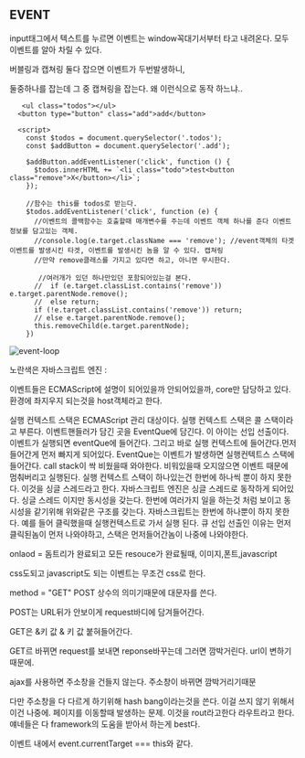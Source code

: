 ## EVENT

input태그에서 텍스트를 누르면 이벤트는 window꼭대기서부터 타고 내려온다.  모두 이벤트를 알아 차릴 수 있다. 

버블링과 캡쳐링 둘다 잡으면 이벤트가 두번발생하니, 

둘중하나를 잡는데 그 중 캡쳐링을 잡는다.  왜 이런식으로 동작 하느냐..

~~~
   <ul class="todos"></ul>
  <button type="button" class="add">add</button>

  <script>
    const $todos = document.querySelector('.todos');
    const $addButton = document.querySelector('.add');

    $addButton.addEventListener('click', function () {
      $todos.innerHTML += `<li class="todo">test<button class="remove">X</button></li>`;
    });

    //함수는 this를 todos로 받는다.
    $todos.addEventListener('click', function (e) {
      //이벤트의 콜백함수는 호출할때 매개변수를 주는데 이벤트 객체 하나를 준다 이벤트 정보를 담고있는 객체.
      //console.log(e.target.className === 'remove'); //event객체의 타겟 이벤트를 발생시킨 타겟, 이벤트를 발생시킨 놈을 알 수 있다. 캡쳐링
      //만약 remove클래스를 가지고 있다면 하고, 아니면 무시한다.

       //여러개가 있던 하나만있던 포함되어있는걸 본다.
      //  if (e.target.classList.contains('remove')) e.target.parentNode.remove();
      //  else return;
      if (!e.target.classList.contains('remove')) return;
      // else e.target.parentNode.remove();
      this.removeChild(e.target.parentNode);
    })
~~~





![event-loop](https://poiemaweb.com/img/event-loop.png)

노란색은 자바스크립트 엔진 : 

이벤트들은 ECMAScript에 설명이 되어있을까 안되어있을까, core만 담당하고 있다. 환경에 좌지우지 되는것을 host객체라고 한다. 

실행 컨텍스트 스택은 ECMAScript 관리 대상이다. 실행 컨텍스트 스택은 콜 스택이라고 부른다.  이벤트핸들러가 담긴 곳을 EventQue에 담긴다. 이 아이는 선입 선출이다. 이벤트가 실행되면 eventQue에 들어간다. 그리고 바로 실행 컨텍스트에 들어간다.먼저들어간게 먼저 빠지게 되어있다. EventQue는 이벤트가 발생하면 실행컨텍트스 스택에 들어간다. call stack이 싹 비웠을때 와야한다.  비워있을때 오지않으면 이벤트 때문에 멈춰버리고 실행된다. 실행 컨텍스트 스택이 하나있는건 한번에 하나씩 뿐이 하지 못한다. 이것을 싱글 스레드라고 한다. 자바스크립트 엔진은 싱글 스레드로 동작하게 되어있다. 싱글 스레드 이지만 동시성을 갖는다. 한번에 여러가지 일을 하는것 처럼 보이고 동시성을 같기위해 위와같은 구조를 갖는다.  자바스크립트는 한번에 하나뿐이 하지 못한다. 예를 들어 클릭했을때 실행컨텍스트로 가서 실행 된다. 큐 선입 선출인 이유는 먼저 클릭된놈이 먼저 나와야하고, 스택은 먼저들어간놈이 나중에 나와야한다.

onlaod = 돔트리가 완료되고 모든 resouce가 완료될때, 이미지,폰트,javascript

css도되고 javascript도 되는 이벤트는 무조건 css로 한다.

method = "GET" POST 상수의 의미기때문에 대문자를 쓴다.

POST는 URL뒤가 안보이게 request바디에 담겨들어간다.

GET은 &키 값 & 키 값 붙혀들어간다. 

GET르 바뀌면 request를 보내면 reponse바꾸는데 그러면 깜박거린다. url이 변하기 때문에.

ajax를 사용하면 주소창을 건들지 않는다. 주소창이 바뀌면 깜박거리기때문

다만 주소창을 다 다르게 하기위해 hash bang이라는것을 쓴다. 이걸 쓰지 않기 위해서  이건 나중에. 페이지를 이동할때 발생하는 문제. 이것을 rout라고한다 라우트라고 한다. 얘네들은 다 framework의 도움을 받아서 하는게 best다. 

이벤트 내에서 event.currentTarget === this와 같다.